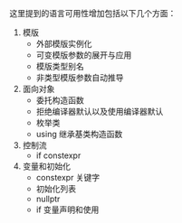 这里提到的语言可用性增加包括以下几个方面：

1. 模版
   - 外部模版实例化
   - 可变模版参数的展开与应用
   - 模版类型别名
   - 非类型模版参数自动推导
2. 面向对象
   - 委托构造函数
   - 拒绝编译器默认以及使用编译器默认
   - 枚举类
   - using 继承基类构造函数
3. 控制流
   - if constexpr
4. 变量和初始化
   - constexpr 关键字
   - 初始化列表
   - nullptr
   - if 变量声明和使用